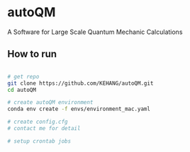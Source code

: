 # autoQM
A Software for Large Scale Quantum Mechanic Calculations

## How to run

```bash

# get repo
git clone https://github.com/KEHANG/autoQM.git
cd autoQM

# create autoQM environment
conda env create -f envs/environment_mac.yaml

# create config.cfg
# contact me for detail

# setup crontab jobs
```
